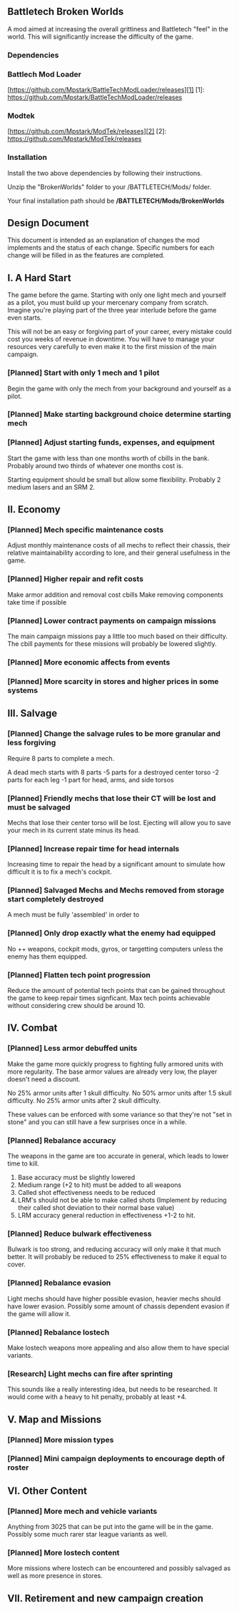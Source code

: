 ## Battletech Broken Worlds

A mod aimed at increasing the overall grittiness and Battletech "feel" in the world. This will significantly increase the difficulty of the game.

### Dependencies

### Battlech Mod Loader

[https://github.com/Mpstark/BattleTechModLoader/releases][1] 
[1]: https://github.com/Mpstark/BattleTechModLoader/releases

### Modtek

[https://github.com/Mpstark/ModTek/releases][2] 
[2]: https://github.com/Mpstark/ModTek/releases

### Installation

Install the two above dependencies by following their instructions.

Unzip the "BrokenWorlds" folder to your /BATTLETECH/Mods/ folder.

Your final installation path should be **/BATTLETECH/Mods/BrokenWorlds**

## Design Document

This document is intended as an explanation of changes the mod implements and the status of each change. Specific numbers for each change will be filled in as the features are completed.

## I. A Hard Start

The game before the game. Starting with only one light mech and yourself as a pilot, you must build up your mercenary company from scratch. Imagine you're playing part of the three year interlude before the game even starts.  

This will not be an easy or forgiving part of your career, every mistake could cost you weeks of revenue in downtime. You will have to manage your resources very carefully to even make it to the first mission of the main campaign.

### [Planned] Start with only 1 mech and 1 pilot

Begin the game with only the mech from your background and yourself as a pilot.

### [Planned] Make starting background choice determine starting mech

### [Planned] Adjust starting funds, expenses, and equipment

Start the game with less than one months worth of cbills in the bank. Probably around two thirds of whatever one months cost is.

Starting equipment should be small but allow some flexibility. Probably 2 medium lasers and an SRM 2.

## II. Economy

### [Planned] Mech specific maintenance costs

Adjust monthly maintenance costs of all mechs to reflect their chassis, their relative maintainability according to lore, and their general usefulness in the game.

### [Planned] Higher repair and refit costs

Make armor addition and removal cost cbills
Make removing components take time if possible

### [Planned] Lower contract payments on campaign missions

The main campaign missions pay a little too much based on their difficulty. The cbill payments for these missions will probably be lowered slightly.

### [Planned] More economic affects from events

### [Planned] More scarcity in stores and higher prices in some systems

## III. Salvage

### [Planned] Change the salvage rules to be more granular and less forgiving

Require 8 parts to complete a mech.

A dead mech starts with 8 parts
-5 parts for a destroyed center torso
-2 parts for each leg
-1 part for head, arms, and side torsos

### [Planned] Friendly mechs that lose their CT will be lost and must be salvaged

Mechs that lose their center torso will be lost. Ejecting will allow you to save your mech in its current state minus its head.

### [Planned] Increase repair time for head internals

Increasing time to repair the head by a significant amount to simulate how difficult it is to fix a mech's cockpit.

### [Planned] Salvaged Mechs and Mechs removed from storage start completely destroyed

A mech must be fully 'assembled' in order to 

### [Planned] Only drop exactly what the enemy had equipped

No ++ weapons, cockpit mods, gyros, or targetting computers unless the enemy has them equipped.

### [Planned] Flatten tech point progression

Reduce the amount of potential tech points that can be gained throughout the game to keep repair times signficant. Max tech points achievable without considering crew should be around 10.

## IV. Combat

### [Planned] Less armor debuffed units

Make the game more quickly progress to fighting fully armored units with more regularity. The base armor values are already very low, the player doesn't need a discount.

No 25% armor units after 1 skull difficulty.
No 50% armor units after 1.5 skull difficulty.
No 25% armor units after 2 skull difficulty.

These values can be enforced with some variance so that they're not "set in stone" and you can still have a few surprises once in a while.

### [Planned] Rebalance accuracy

The weapons in the game are too accurate in general, which leads to lower time to kill.

1. Base accuracy must be slightly lowered
2. Medium range (+2 to hit) must be added to all weapons
3. Called shot effectiveness needs to be reduced
4. LRM's should not be able to make called shots (Implement by reducing their called shot deviation to their normal base value)
5. LRM accuracy general reduction in effectiveness +1-2 to hit.

### [Planned] Reduce bulwark effectiveness

Bulwark is too strong, and reducing accuracy will only make it that much better. It will probably be reduced to 25% effectiveness to make it equal to cover.

### [Planned] Rebalance evasion

Light mechs should have higher possible evasion, heavier mechs should have lower evasion. Possibly some amount of chassis dependent evasion if the game will allow it.

### [Planned] Rebalance lostech

Make lostech weapons more appealing and also allow them to have special variants. 

### [Research] Light mechs can fire after sprinting

This sounds like a really interesting idea, but needs to be researched. It would come with a heavy to hit penalty, probably at least +4.

## V. Map and Missions

### [Planned] More mission types

### [Planned] Mini campaign deployments to encourage depth of roster

## VI. Other Content

### [Planned] More mech and vehicle variants

Anything from 3025 that can be put into the game will be in the game. Possibly some much rarer star league variants as well.

### [Planned] More lostech content

More missions where lostech can be encountered and possibly salvaged as well as more presence in stores.

## VII. Retirement and new campaign creation
